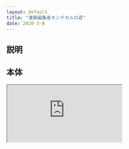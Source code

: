 ```yaml
---
layout: default
title: "凄腕編集者モンテカルロ君"
date: 2020-3-8
---
```


## 説明

## 本体

<div class="htmlcontentcontainer">
    <div class="htmlcontent">
    <iframe src="https://nakashimas.github.io/docs/works/GreatAuthorMonteCarlo/index.html">loading</iframe>
    </div>
</div>